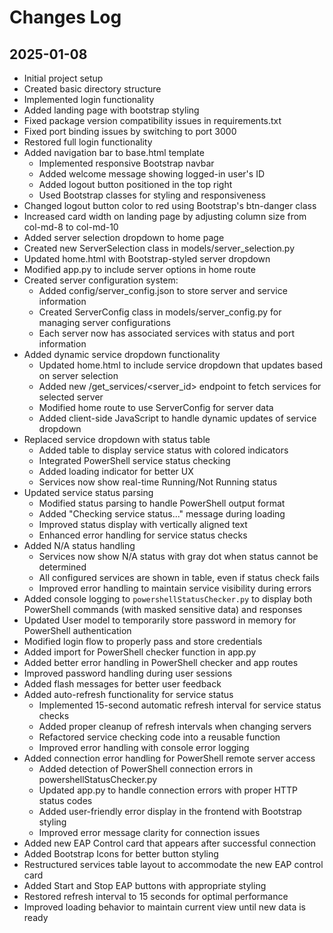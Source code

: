 # Changes Log

## 2025-01-08
- Initial project setup
- Created basic directory structure
- Implemented login functionality
- Added landing page with bootstrap styling
- Fixed package version compatibility issues in requirements.txt
- Fixed port binding issues by switching to port 3000
- Restored full login functionality
- Added navigation bar to base.html template
  - Implemented responsive Bootstrap navbar
  - Added welcome message showing logged-in user's ID
  - Added logout button positioned in the top right
  - Used Bootstrap classes for styling and responsiveness
- Changed logout button color to red using Bootstrap's btn-danger class
- Increased card width on landing page by adjusting column size from col-md-8 to col-md-10
- Added server selection dropdown to home page
- Created new ServerSelection class in models/server_selection.py
- Updated home.html with Bootstrap-styled server dropdown
- Modified app.py to include server options in home route
- Created server configuration system:
  - Added config/server_config.json to store server and service information
  - Created ServerConfig class in models/server_config.py for managing server configurations
  - Each server now has associated services with status and port information
- Added dynamic service dropdown functionality
  - Updated home.html to include service dropdown that updates based on server selection
  - Added new /get_services/<server_id> endpoint to fetch services for selected server
  - Modified home route to use ServerConfig for server data
  - Added client-side JavaScript to handle dynamic updates of service dropdown
- Replaced service dropdown with status table
  - Added table to display service status with colored indicators
  - Integrated PowerShell service status checking
  - Added loading indicator for better UX
  - Services now show real-time Running/Not Running status
- Updated service status parsing
  - Modified status parsing to handle PowerShell output format
  - Added "Checking service status..." message during loading
  - Improved status display with vertically aligned text
  - Enhanced error handling for service status checks
- Added N/A status handling
  - Services now show N/A status with gray dot when status cannot be determined
  - All configured services are shown in table, even if status check fails
  - Improved error handling to maintain service visibility during errors
- Added console logging to `powershellStatusChecker.py` to display both PowerShell commands (with masked sensitive data) and responses
- Updated User model to temporarily store password in memory for PowerShell authentication
- Modified login flow to properly pass and store credentials
- Added import for PowerShell checker function in app.py
- Added better error handling in PowerShell checker and app routes
- Improved password handling during user sessions
- Added flash messages for better user feedback
- Added auto-refresh functionality for service status
  - Implemented 15-second automatic refresh interval for service status checks
  - Added proper cleanup of refresh intervals when changing servers
  - Refactored service checking code into a reusable function
  - Improved error handling with console error logging
- Added connection error handling for PowerShell remote server access
  - Added detection of PowerShell connection errors in powershellStatusChecker.py
  - Updated app.py to handle connection errors with proper HTTP status codes
  - Added user-friendly error display in the frontend with Bootstrap styling
  - Improved error message clarity for connection issues
- Added new EAP Control card that appears after successful connection
- Added Bootstrap Icons for better button styling
- Restructured services table layout to accommodate the new EAP control card
- Added Start and Stop EAP buttons with appropriate styling
- Restored refresh interval to 15 seconds for optimal performance
- Improved loading behavior to maintain current view until new data is ready

